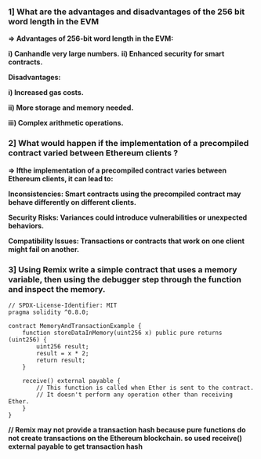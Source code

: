 ### 1]  What are the advantages and disadvantages of the 256 bit word length in the EVM

**=>  Advantages of 256-bit word length in the EVM:**

**i) Canhandle very large numbers.**
**ii) Enhanced security for smart contracts.**

**Disadvantages:**

**i) Increased gas costs.**

**ii) More storage and memory needed.**

**iii) Complex arithmetic operations.**


### 2]   What would happen if the implementation of a precompiled contract varied between Ethereum clients ?

 **=> Ifthe implementation of a precompiled contract varies between Ethereum clients, it can lead to:**

**Inconsistencies: Smart contracts using the precompiled contract may behave differently on different clients.**

**Security Risks: Variances could introduce vulnerabilities or unexpected behaviors.**

**Compatibility Issues: Transactions or contracts that work on one client might fail on another.**


### 3]  Using Remix write a simple contract that uses a memory variable, then using the debugger step through the function and inspect the memory.


```
// SPDX-License-Identifier: MIT
pragma solidity ^0.8.0;

contract MemoryAndTransactionExample {
    function storeDataInMemory(uint256 x) public pure returns (uint256) {
        uint256 result;
        result = x * 2;
        return result;
    }

    receive() external payable {
        // This function is called when Ether is sent to the contract.
        // It doesn't perform any operation other than receiving Ether.
    }
}

```

**// Remix may not provide a transaction hash because pure functions do not create transactions on the Ethereum blockchain. so used receive() external payable to get transaction hash**
